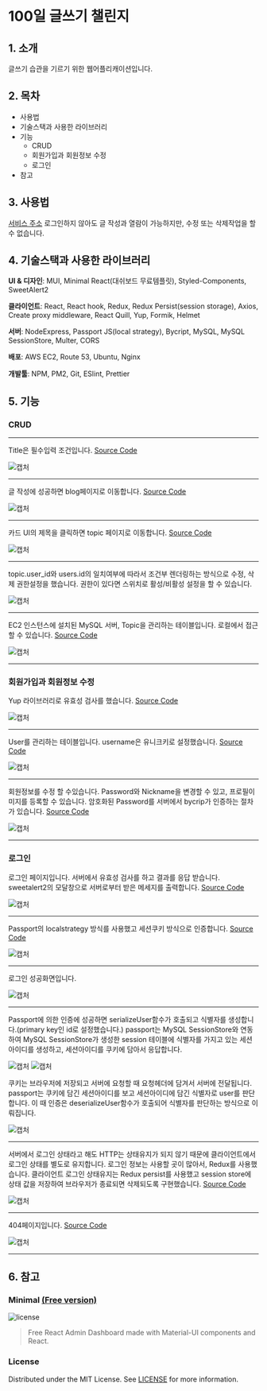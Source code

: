 # 100일 글쓰기 챌린지

## 1. 소개
  글쓰기 습관을 기르기 위한 웹어플리캐이션입니다.  
## 2. 목차
* 사용법
* 기술스택과 사용한 라이브러리
* 기능
  * CRUD
  * 회원가입과 회원정보 수정
  * 로그인
* 참고
## 3. 사용법
[서비스 주소](http://dotolee9.com)
로그인하지 않아도 글 작성과 열람이 가능하지만, 수정 또는 삭제작업을 할 수 없습니다.
## 4. 기술스택과 사용한 라이브러리
**UI & 디자인**: MUI, Minimal React(대쉬보드 무료템플릿), Styled-Components, SweetAlert2

**클라이언트**: React, React hook, Redux, Redux Persist(session storage), Axios, Create proxy middleware, React Quill, Yup, Formik, Helmet

**서버**: NodeExpress, Passport JS(local strategy), Bycript, MySQL, MySQL SessionStore, Multer, CORS

**배포**: AWS EC2, Route 53, Ubuntu, Nginx

**개발툴**: NPM, PM2, Git, ESlint, Prettier
## 5. 기능
### CRUD
---

Title은 필수입력 조건입니다. [Source Code](https://github.com/nambook445/react_----/blob/master/server/client/src/pages/Paper.js)


![캡처](https://user-images.githubusercontent.com/94095336/168008299-f089fd99-7761-407b-b519-e30b0bf5907f.png)

---

글 작성에 성공하면 blog페이지로 이동합니다. [Source Code](https://github.com/nambook445/react_----/blob/master/server/client/src/pages/Blog.js)

![캡처](https://user-images.githubusercontent.com/94095336/168008296-76dece0c-52c2-4031-b377-bd4c2b6f8740.png)

---

카드 UI의 제목을 클릭하면 topic 페이지로 이동합니다. [Source Code](https://github.com/nambook445/react_----/blob/master/server/client/src/pages/Topic.js)

![캡처](https://user-images.githubusercontent.com/94095336/168008291-936bea72-ecd5-4ab8-89d0-ee8abebd4993.png)

---

topic.user_id와 users.id의 일치여부에 따라서 조건부 렌더링하는 방식으로 수정, 삭제 권한설정을 했습니다.
권한이 있다면 스위치로 활성/비활성 설정을 할 수 있습니다.

![캡처](https://user-images.githubusercontent.com/94095336/168008287-bd4f649e-8f09-45e4-b676-3a6ff45f9460.png)

---

EC2 인스턴스에 설치된 MySQL 서버, Topic을 관리하는 테이블입니다. 로컬에서 접근할 수 있습니다. [Source Code](https://github.com/nambook445/react_----/blob/master/server/Router/api.js)

![캡처](https://user-images.githubusercontent.com/94095336/168023762-7865c29b-c25f-40c2-b6e2-7d715be5d9d2.png)

---

### 회원가입과 회원정보 수정

Yup 라이브러리로 유효성 검사를 했습니다. [Source Code](https://github.com/nambook445/react_----/blob/master/server/client/src/sections/authentication/register/RegisterForm.js)

![캡처](https://user-images.githubusercontent.com/94095336/168008285-aa5fb745-239e-48ad-b283-67b96530e728.png)

---

User를 관리하는 테이블입니다. username은 유니크키로 설정했습니다. [Source Code](https://github.com/nambook445/react_----/blob/master/server/Router/user.js)

![캡처](https://user-images.githubusercontent.com/94095336/168023756-41ee74e6-b2ed-47ba-94b6-7124988976f4.png)

---

회원정보를 수정 할 수있습니다. Password와 Nickname을 변경할 수 있고, 프로필이미지를 등록할 수 있습니다. 암호화된 Password를 서버에서 bycrip가 인증하는 절차가 있습니다. [Source Code](https://github.com/nambook445/react_----/blob/master/server/Router/user.js)

![캡처](https://user-images.githubusercontent.com/94095336/168008286-2f68787b-9303-400d-8413-0d5afd42f3ef.png)

---
### 로그인

로그인 페이지입니다. 서버에서 유효성 검사를 하고 결과를 응답 받습니다. sweetalert2의 모달창으로 서버로부터 받은 메세지를 출력합니다.  [Source Code](https://github.com/nambook445/react_----/blob/master/server/client/src/pages/Login.js)

![캡처](https://user-images.githubusercontent.com/94095336/168008294-30f394a5-13ce-45e6-a4e8-2b270b2832d2.png)

---
Passport의 localstrategy 방식를 사용했고 세션쿠키 방식으로 인증합니다. [Source Code](https://github.com/nambook445/react_----/blob/master/server/main.js)

![캡처](https://user-images.githubusercontent.com/94095336/168008282-40cc9291-77bc-4b44-aba7-db36284f310b.png)

---

로그인 성공화면입니다.

![캡처](https://user-images.githubusercontent.com/94095336/168008276-5b9ff73b-ac92-4ce8-ac6f-167391aeb84d.png)

---

Passport에 의한 인증에 성공하면 serializeUser함수가 호출되고 식별자를 생성합니다.(primary key인 id로 설정했습니다.) passport는 MySQL SessionStore와 연동하여  MySQL SessionStore가 생성한 session 테이블에 식별자를 가지고 있는 세션아이디를 생성하고, 세션아이디를 쿠키에 담아서 응답합니다. 

![캡처](https://user-images.githubusercontent.com/94095336/168037324-8cb4e120-6f27-4c18-b178-c1a7898b1fde.png)
![캡처](
https://user-images.githubusercontent.com/94095336/168037341-fd452793-9b07-409d-ac81-6ce178615f92.png)

쿠키는 브라우저에 저장되고 서버에 요청할 때 요청헤더에 담겨서 서버에 전달됩니다.
passport는 쿠키에 담긴 세션아이디를 보고 세션아이디에 담긴 식별자로 user를 판단합니다. 이 때 인증은 deserializeUser함수가 호출되어 식별자를 판단하는 방식으로 이뤄집니다. 

![캡처](https://user-images.githubusercontent.com/94095336/168037339-49c6b0de-a96a-4015-997e-91be7e183748.png)

---

서버에서 로그인 상태라고 해도 HTTP는 상태유지가 되지 않기 때문에 클라이언트에서 로그인 상태를 별도로 유지합니다.
로그인 정보는 사용할 곳이 많아서, Redux를 사용했습니다. 클라이언트 로그인 상태유지는 Redux persist를 사용했고 session store에 상태 값을 저장하여 브라우저가 종료되면 삭제되도록 구현했습니다.
[Source Code](https://github.com/nambook445/react_----/tree/master/server/client/src/redux)

![캡처](https://user-images.githubusercontent.com/94095336/168037574-4514257d-9059-40bc-8894-735761763a61.png)

---

404페이지입니다. [Source Code](https://github.com/nambook445/react_----/blob/master/server/client/src/pages/Page404.js)

![캡처](https://user-images.githubusercontent.com/94095336/168044801-0846d971-3f96-47a4-9b56-1445f2f2b7cf.png)

---
## 6. 참고

### Minimal [(Free version)](https://minimal-kit-react.vercel.app/)

![license](https://img.shields.io/badge/license-MIT-blue.svg)

> Free React Admin Dashboard made with Material-UI components and React.

### License

Distributed under the MIT License. See [LICENSE](https://github.com/minimal-ui-kit/minimal.free/blob/main/LICENSE.md) for more information.

